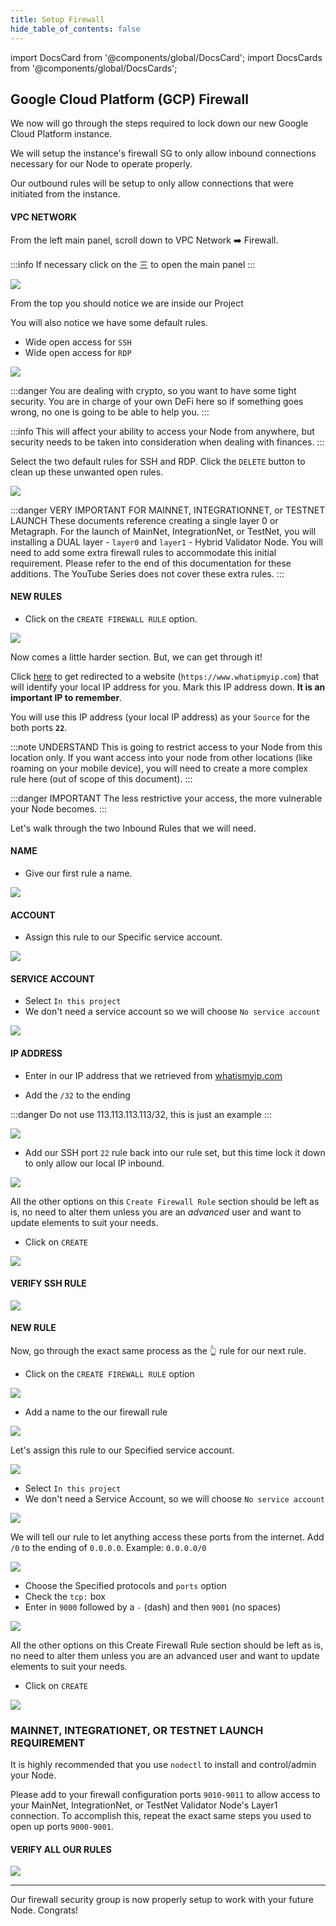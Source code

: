```yaml
---
title: Setup Firewall
hide_table_of_contents: false
---
```

<intro-end />

import DocsCard from '@components/global/DocsCard';
import DocsCards from '@components/global/DocsCards';

<head>
  <title>Google Cloud Platform GCP Firewall</title>
  <meta
    name="description"
    content="Add Security Group to Google Cloud Platform (GCP) instance."
  />
</head>

## Google Cloud Platform (GCP) Firewall 

We now will go through the steps required to lock down our new Google Cloud Platform instance.

We will setup the instance's firewall SG to only allow inbound connections necessary for our Node to operate properly.

Our outbound rules will be setup to only allow connections that were initiated from the instance.

#### VPC NETWORK

From the left main panel, scroll down to VPC Network ➡️ Firewall.

:::info
If necessary click on the 三 to open the main panel
:::

![](/img/validator_nodes/node-gcp-sg1.png)

From the top you should notice we are inside our Project

You will also notice we have some default rules.

- Wide open access for `SSH`
- Wide open access for `RDP`

![](/img/validator_nodes/node-gcp-sg2.png)


:::danger
You are dealing with crypto, so you want to have some tight security. You are in charge of your own DeFi here so if something goes wrong, no one is going to be able to help you.
:::

:::info 
This will affect your ability to access your Node from anywhere, but security needs to be taken into consideration when dealing with finances.
:::

Select the two default rules for SSH and RDP. Click the `DELETE` button to clean up these unwanted open rules.

![](/img/validator_nodes/node-gcp-sg3.png)

:::danger VERY IMPORTANT FOR MAINNET, INTEGRATIONNET, or TESTNET LAUNCH
These documents reference creating a single layer 0 or Metagraph.  For the launch of MainNet, IntegrationNet, or TestNet, you will installing a DUAL layer - `layer0` and `layer1` - Hybrid Validator Node.  You will need to add some extra firewall rules to accommodate this initial requirement.   Please refer to the end of this documentation for these additions.  The YouTube Series does not cover these extra rules.
:::

#### NEW RULES

- Click on the `CREATE FIREWALL RULE` option.

![](/img/validator_nodes/node-gcp-sg4.png)

Now comes a little harder section. But, we can get through it!

Click [here](https://www.whatismyip.com) to get redirected to a website (`https://www.whatipmyip.com`) that will identify your local IP address for you.  Mark this IP address down.  **It is an important IP to remember**.

You will use this IP address (your local IP address) as your `Source` for the both ports **`22`**.

:::note UNDERSTAND
This is going to restrict access to your Node from this location only. If you want access into your node from other locations (like roaming on your mobile device), you will need to create a more complex rule here (out of scope of this document). 
:::

:::danger IMPORTANT
The less restrictive your access, the more vulnerable your Node becomes.
:::


Let's walk through the two Inbound Rules that we will need.

#### NAME

- Give our first rule a name.

![](/img/validator_nodes/node-gcp-sg5.png)

#### ACCOUNT

- Assign this rule to our Specific service account.

![](/img/validator_nodes/node-gcp-sg6.png)

#### SERVICE ACCOUNT
- Select `In this project`
- We don't need a service account so we will choose `No service account`

![](/img/validator_nodes/node-gcp-sg7.png)

#### IP ADDRESS

- Enter in our IP address that we retrieved from [whatismyip.com](https://www.whatismyip.com)

- Add the `/32` to the ending

:::danger
Do not use 113.113.113.113/32, this is just an example
:::

![](/img/validator_nodes/node-gcp-sg8.png)

- Add our SSH port `22` rule back into our rule set, but this time lock it down to only allow our local IP inbound.

![](/img/validator_nodes/node-gcp-sg9.png)

All the other options on this `Create Firewall Rule` section should be left as is, no need to alter them unless you are an *advanced* user and want to update elements to suit your needs.

- Click on `CREATE`

![](/img/validator_nodes/node-gcp-sg10.png)


#### VERIFY SSH RULE

![](/img/validator_nodes/node-gcp-sg11.png)

#### NEW RULE

Now, go through the exact same process as the 👆 rule for our next rule.

- Click on the `CREATE FIREWALL RULE` option

![](/img/validator_nodes/node-gcp-sg12.png)

- Add a name to the our firewall rule

![](/img/validator_nodes/node-gcp-sg13.png)

Let's assign this rule to our Specified service account.

![](/img/validator_nodes/node-gcp-sg14.png)

- Select `In this project`
- We don't need a Service Account, so we will choose `No service account`

![](/img/validator_nodes/node-gcp-sg15.png)

We will tell our rule to let anything access these ports from the internet. Add `/0` to the ending of `0.0.0.0`. 
Example: `0.0.0.0/0`

![](/img/validator_nodes/node-gcp-sg16.png)

- Choose the Specified protocols and `ports` option
- Check the `tcp:` box
- Enter in `9000` followed by a `-` (dash) and then `9001` (no spaces)

![](/img/validator_nodes/node-gcp-sg17.png)

All the other options on this Create Firewall Rule section should be left as is, no need to alter them unless you are an advanced user and want to update elements to suit your needs.

- Click on `CREATE`

![](/img/validator_nodes/node-gcp-sg18.png)

### MAINNET, INTEGRATIONET, OR TESTNET LAUNCH REQUIREMENT
It is highly recommended that you use `nodectl` to install and control/admin your Node.

Please add to your firewall configuration ports `9010-9011` to allow access to your MainNet, IntegrationNet, or TestNet Validator Node's Layer1 connection.  To accomplish this, repeat the exact same steps you used to open up ports `9000-9001`.

#### VERIFY ALL OUR RULES

![](/img/validator_nodes/node-gcp-sg19.png)

---

Our firewall security group is now properly setup to work with your future Node. Congrats!
